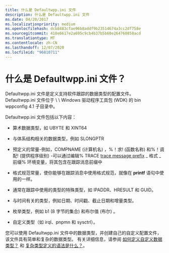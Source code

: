 ```yaml
---
title: 什么是 Defaultwpp.ini 文件
description: 什么是 Defaultwpp.ini 文件
ms.date: 04/20/2017
ms.localizationpriority: medium
ms.openlocfilehash: dcb8483cfae96b8addf9b23514674a3cc2df758e
ms.sourcegitcommit: 418e6617e2a695c9cb4b37b5b60e264760858acd
ms.translationtype: MT
ms.contentlocale: zh-CN
ms.lasthandoff: 12/07/2020
ms.locfileid: "96810711"
---
```

# <a name="what-is-the-defaultwppini-file"></a>什么是 Defaultwpp.ini 文件？


Defaultwpp.ini 文件是定义支持软件跟踪的数据类型的配置文件。 Defaultwpp.ini 文件位于 \\ \\ Windows 驱动程序工具包 (WDK) 的 bin wppconfig 4.1 子目录中。

Defaultwpp.ini 文件包括以下内容：

-   算术数据类型，如 UBYTE 和 XINT64

-   与体系结构相关的数据类型，例如 SLONGPTR

-   预定义的常量-例如，COMPNAME (计算机名) ，%！求!  (函数名称) 和%！调配!  (提供程序级别) -可以通过编辑% TRACE [trace message prefix](trace-message-prefix.md) \_ 格式 \_ 前缀% 环境变量，将其包含在跟踪消息前缀中

-   格式规范常量，使你能够在跟踪消息中使用格式规范，就像在 **printf** 语句中使用的一样。

-   通常在跟踪中使用的类型的特殊类型，如 IPADDR、HRESULT 和 GUID。

-   与时间有关的类型，例如日期、时间戳、截止日期和增量类型。

-   枚举类型，例如 b1 (8 字节的集合) 和布尔值 (布尔) 。

-   自定义类型（如 irql、pnpmn 和 sysctrl）。

您可以使用 Defaultwpp.ini 文件中的数据类型，并创建自己的自定义配置文件，该文件具有简单和复杂的数据类型。 有关详细信息，请参阅 [如何定义自定义数据类型？](how-do-you-define-custom-data-types-.md) 和 [复杂类型定义的语法是什么？](what-is-the-syntax-of-the-complex-types-definition-.md)。

